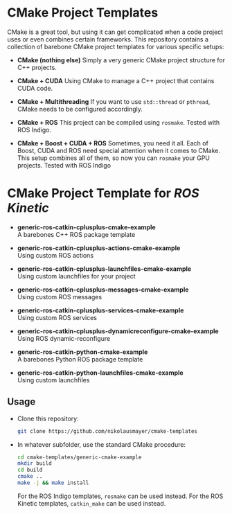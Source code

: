 # CMake Project Templates

CMake is a great tool, but using it can get complicated when a code project uses or even combines certain frameworks. This repository contains a collection of barebone CMake project templates for various specific setups:


*  **CMake (nothing else)**
   Simply a very generic CMake project structure for C++ projects.

*  **CMake + CUDA**
   Using CMake to manage a C++ project that contains CUDA code.

*  **CMake + Multithreading**
   If you want to use `std::thread` or `pthread`, CMake needs to be configured accordingly.

*  **CMake + ROS**
   This project can be compiled using `rosmake`. Tested with ROS Indigo.

*  **CMake + Boost + CUDA + ROS**
   Sometimes, you need it all. Each of Boost, CUDA and ROS need special attention when it comes to CMake. This setup combines all of them, so now you can `rosmake` your GPU projects. Tested with ROS Indigo


# CMake Project Template for *ROS Kinetic*

* **generic-ros-catkin-cplusplus-cmake-example**<br/>
  A barebones C++ ROS package template

* **generic-ros-catkin-cplusplus-actions-cmake-example**<br/>
  Using custom ROS actions

* **generic-ros-catkin-cplusplus-launchfiles-cmake-example**<br/>
  Using custom launchfiles for your project

* **generic-ros-catkin-cplusplus-messages-cmake-example**<br/>
  Using custom ROS messages

* **generic-ros-catkin-cplusplus-services-cmake-example**<br/>
  Using custom ROS services

* **generic-ros-catkin-cplusplus-dynamicreconfigure-cmake-example**<br/>
  Using ROS dynamic-reconfigure

* **generic-ros-catkin-python-cmake-example**<br/>
  A barebones Python ROS package template

* **generic-ros-catkin-python-launchfiles-cmake-example**<br/>
  Using custom launchfiles




## Usage

*  Clone this repository:
   ```bash
   git clone https://github.com/nikolausmayer/cmake-templates
   ```

*  In whatever subfolder, use the standard CMake procedure:
   ```bash
   cd cmake-templates/generic-cmake-example
   mkdir build
   cd build
   cmake ..
   make -j && make install
   ```
   For the ROS Indigo templates, `rosmake` can be used instead.
   For the ROS Kinetic templates, `catkin_make` can be used instead.


